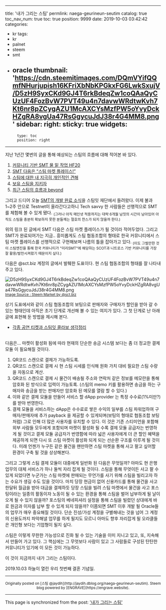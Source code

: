 
---
title: '내가 그리는 스팀'
permlink: naega-geurineun-seutim
catalog: true
toc_nav_num: true
toc: true
position: 9999
date: 2019-10-03 03:42:42
categories:
- kr
tags:
- kr
- palnet
- steem
- smt
- oracle
thumbnail: 'https://cdn.steemitimages.com/DQmVYifQQmfNHurjupish16KFriXbNbKPGkxFG6LwkSxujV/D5zH9SyxCKd9GJ4T6rkBdeqZw1coQAaQyCUzUF4FozBvW7PVT49u4n7davwWRdtwKvh7Kt6nr8pZCygAZU1McAXCYsMzfPW5oYvyDckHZgRA8vgUa47RsGgycuJdJ38r4G4MM8.png'
sidebar:
    right:
        sticky: true
widgets:
    -
        type: toc
        position: right
---


지난 1년간 몇번의 글을 통해 예상되는 스팀의 흐름에 대해 적어본 바 있다.

1. [커뮤니티 기반 SMT 물 밑 작업 HF20](https://steemit.com/kr/@jaydih/smt-hf20)
2. [SMT 다음은 “스팀 마켓 플레이스!”](https://steemit.com/kr/@jaydih/smt-market-place)
3. [스팀에 대한 내 지극히 개인적인 견해](https://steemit.com/kr/@jaydih/jaydih-1551264504011------)
4. [보유 스팀을 지키자](https://steemit.com/kr/@jaydih/tncg1)
5. [최근 스팀의 흐름과 beyond](https://steemit.com/kr/@jaydih/3geoge)

그리고 드디어 오늘 [SMT의 개발 완료 소식](https://steemit.com/steem/@steemitblog/blockchain-update-platform-independent-state-files)을 스팀잇 재단에서 들려왔다. 이제 불과 1~2주 안으로 Testnet이 올라간다고하니 Tech savvy 한 사람들은 선행적으로 SMT를 체험해 볼 수 있게 됐다. <sub>(그러나 아직 메인넷 적용까지는 대략 6개월 남짓의 시간이 남아있어 아직도 스팀을 충분히 확보하지 못한 분들께는 절호의 찬스가 되지 않을까 한다.)</sub>

위의 링크 된 글에서 SMT 다음은 스팀 마켓 플레이스가 될 것이라 적어두었다. 그리고 SMT가 완료되어가는 지금.. 흥미롭게도 스팀 협동조합의 형태로 한국 커뮤니티에서 스팀 마켓 플레이스를 선행적으로 구현해보며 나름의 틀을 잡아가고 있다. <sub>(이도 그럴만한 것이 스팀엔진을 통해 한국 커뮤니티가 "미리SMT"에 해당하는 SCOT과 니트로스 기반 커뮤니티를 가장 잘 활용/발전시켜왔기 때문이지 싶다.)</sub>

다음은 @sct.biz 계정의 글에서 발췌한 도표이다. 현 스팀 협동조합의 형태를 잘 나타내주고 있다. 

![D5zH9SyxCKd9GJ4T6rkBdeqZw1coQAaQyCUzUF4FozBvW7PVT49u4n7davwWRdtwKvh7Kt6nr8pZCygAZU1McAXCYsMzfPW5oYvyDckHZgRA8vgUa47RsGgycuJdJ38r4G4MM8.png](https://cdn.steemitimages.com/DQmVYifQQmfNHurjupish16KFriXbNbKPGkxFG6LwkSxujV/D5zH9SyxCKd9GJ4T6rkBdeqZw1coQAaQyCUzUF4FozBvW7PVT49u4n7davwWRdtwKvh7Kt6nr8pZCygAZU1McAXCYsMzfPW5oYvyDckHZgRA8vgUa47RsGgycuJdJ38r4G4MM8.png)
<sub>[Image Source : Steem Market by @sct.biz](https://steemit.com/sct/@sct.biz/steem-market-buying-of-100-natural-apple-juice-on-the-sct-market)</sub>

상기 도표에서와 같이 스팀 협동조합의 보팅으로 판매자와 구매자가 할인을 받아 갈 수 있는 형태인데 아직은 초기 단계로 개선해 볼 수 있는 여지가 있다. 그 첫 단계로 난 아래 글에 표현해 둔 방법을 제시해 본다.

* [각종 공연 티켓과 스팀잇 콜라보 생각정리](https://steemit.com/kr/@jaydih/ybigg)

<br>
다음은... 마켓이 활성화 됨에 따라 현재의 단순한 송금 시스템 보다는 좀 더 정교한 결제 모듈 이 필요해질 것이다. 

1. QR코드 스캔으로 결제가 가능하도록.
2. QR코드 스캔으로 결제 시 현 스팀 시세를 인식해 원화 가치 대비 필요한 스팀 수량 을 자동으로 계산.
3. QR코드 스캔으로 결제 시 물건이 배송될 주소와 연락처 같은 정보를 메모란을 통해 암호화 된 방식으로 입력이 가능토록.
(스팀의 memo 키를 활용하면 송금을 하는 구매자와 송금을 받는 판매자만 암호화 된 메모를 열람 할 수 있다.)
4. 이와 같은 결제 모듈을 만들어 서비스 할 dApp provider 는 특정 수수료(1%미만?)를 받아 번영한다.
5. 결제 모듈을 서비스하는 dApp은 수수료로 쌓은 수익의 일부를 스팀 파워업하여 구매자/판매자에 추가 payback 을 제공할 수 있게되며(보팅의 형태로 협동조합 보팅처럼) 그로 인해 더 많은 사용자를 유치할 수 있다. 이 것은 기존 스티미언을 포함해 외부 사람들 모두에게 포함되며 마켓이 활성화 될 수록 결제 모듈 공급자는 번영하게 될 것이고 결제 모듈 공급자가 번영함에 따라 넓은 사용자에게 더 큰 할인 혜택을 제공하게 되면 다시 또 스팀 마켓이 활성화 되게 되는 선순환 구조를 이루게 될 것이다. 미래 언젠가 누구든 같은 물건을 왠만하면 스팀 마켓을 통해 사고 팔고 싶어할 환경이 구축 될 것을 상상해본다.

그리고 그렇게 스팀 결제 모듈이 대중에게 일반화 된 다음은 무엇일까? 아마도 현 은행 업무의 대체 서비스가 하나 둘씩 자리 잡게 될 것이다. 스팀을 통해 무엇이든 사고 팔 수 있게 되었다면 누군가는 스팀 마켓에 판매되는 무언가를 사기 위해 스팀을 빌리고자 하는 수요가 생길 수도 있을 것이다. 마치 당장 현금이 없어 신용카드를 통해 물건을 사고 한달뒤 월급을 받아 대금을 결제하듯 당장 스팀을 빌려 스팀 마켓에서 물건을 사고 포스팅이라는 일종의 활동이자 노동이 될 수 있는 환경을 통해 스팀을 벌어 납부하게 될 날이 오게 될 수 있지 않을까? 포스팅의 베네피셔리 설정을 통해 스팀을 빌렸던 상대에게 바로 원금과 이자를 납부 할 수 있게 되지 않을까? 이쯤되면 SMT 이후 개발 될 Oracle들의 업무가 매우 중요해질 것이다. 단순 진성/가성 계정을 구별해내는 것을 넘어 그 계정의 신용도까지 파악해낼 업무를 하게 될지도 모르니 아마도 향후 자리잡게 될 오라클들은 개인형 보다는 기업형이 될지 싶다.

스팀은 이렇게 무한한 가능성으로 진화 될 수 있는 기술을 이미 지니고 있고, 또, 지속해서 만들어 가고 있다. 그 핵심에는 그 무엇보다 사람이 있고 그 사람들로 구성된 탄탄한 커뮤니티가 있기에 이 모든 것이 가능하다.

이 것이 지금까지 내가 그리는 스팀이다.

2019.10.03
하늘이 열린 우리 첫번째 결혼 기념일.


***
<center><sup>Originally posted on [스팀 @jaydih](http://jaydih.dblog.org/naega-geurineun-seutim). Steem blog powered by [ENGRAVE](https://engrave.website).</sup></center>

- - -

This page is synchronized from the post: ['내가 그리는 스팀'](https://steemit.com/@jaydih/naega-geurineun-seutim)
